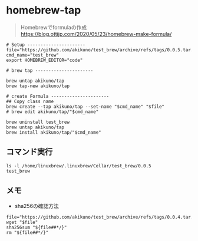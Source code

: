 # homebrew-tap

>Homebrewでformulaの作成
>https://blog.ottijp.com/2020/05/23/homebrew-make-formula/

```
# Setup ----------------------
file="https://github.com/akikuno/test_brew/archive/refs/tags/0.0.5.tar.gz"
cmd_name="test_brew"
export HOMEBREW_EDITOR="code"

# brew tap ----------------------

brew untap akikuno/tap
brew tap-new akikuno/tap

# create Formula ----------------------
## Copy class name
brew create --tap akikuno/tap --set-name "$cmd_name" "$file"
# brew edit akikuno/tap/"$cmd_name"

brew uninstall test_brew
brew untap akikuno/tap
brew install akikuno/tap/"$cmd_name"

```

## コマンド実行

```
ls -l /home/linuxbrew/.linuxbrew/Cellar/test_brew/0.0.5
test_brew
```

## メモ
+ sha256の確認方法
```
file="https://github.com/akikuno/test_brew/archive/refs/tags/0.0.4.tar.gz"
wget "$file"
sha256sum "${file##*/}"
rm "${file##*/}"
```